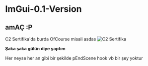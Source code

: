 # ImGui-0.1-Version

## amAÇ :P

C2 Sertifika'da burda OfCourse misali asdas
![C2 Sertifika](https://cdn.discordapp.com/attachments/732920715971526707/796062041760202762/unknown.png)

**Şaka şaka gülün diye yaptım**

Her neyse her an gibi bir şekilde pEndScene hook vb bir şey yoktur
